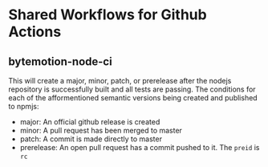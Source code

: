 # Shared Workflows for Github Actions

## bytemotion-node-ci
This will create a major, minor, patch, or prerelease after the nodejs repository is successfully built and all tests are passing.
The conditions for each of the afformentioned semantic versions being created and published to npmjs:
- major: An official github release is created
- minor: A pull request has been merged to master
- patch: A commit is made directly to master
- prerelease: An open pull request has a commit pushed to it. The `preid` is `rc`